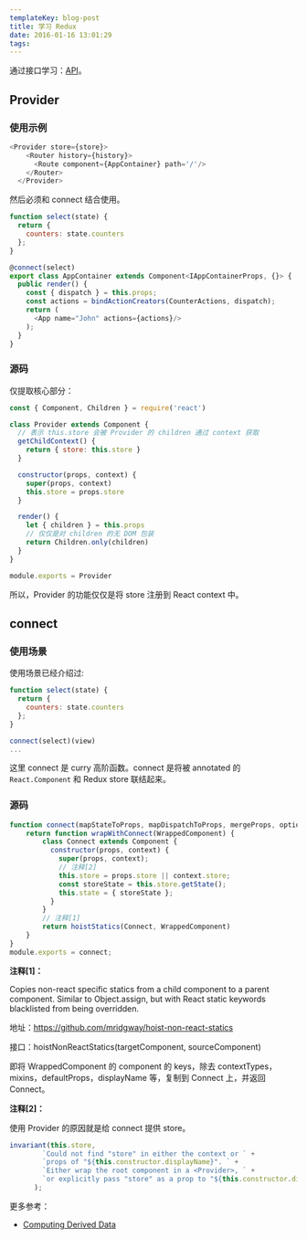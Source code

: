 ```yaml
---
templateKey: blog-post
title: 学习 Redux
date: 2016-01-16 13:01:29
tags:
---
```


通过接口学习：[API](https://github.com/rackt/react-redux/blob/master/docs/api.md)。

## Provider

### 使用示例

```js
<Provider store={store}>
    <Router history={history}>
      <Route component={AppContainer} path='/'/>
    </Router>
  </Provider>
```

然后必须和 connect 结合使用。

```js
function select(state) {
  return {
    counters: state.counters
  };
}

@connect(select)
export class AppContainer extends Component<IAppContainerProps, {}> {
  public render() {
    const { dispatch } = this.props;
    const actions = bindActionCreators(CounterActions, dispatch);
    return (
      <App name="John" actions={actions}/>
    );
  }
}
```

### 源码

仅提取核心部分：

```js
const { Component, Children } = require('react')

class Provider extends Component {
  // 表示 this.store 会被 Provider 的 children 通过 context 获取
  getChildContext() {
    return { store: this.store }
  }

  constructor(props, context) {
    super(props, context)
    this.store = props.store
  }

  render() {
    let { children } = this.props
    // 仅仅是对 children 的无 DOM 包装
    return Children.only(children)
  }
}

module.exports = Provider

```

所以，Provider 的功能仅仅是将 store 注册到 React context 中。

## connect

### 使用场景

使用场景已经介绍过:

```js
function select(state) {
  return {
    counters: state.counters
  };
}

connect(select)(view)
...
```

这里 connect 是 curry 高阶函数。connect 是将被 annotated 的 `React.Component` 和 Redux store 联结起来。

### 源码

```js
function connect(mapStateToProps, mapDispatchToProps, mergeProps, options = {}) {
    return function wrapWithConnect(WrappedComponent) {
        class Connect extends Component {
          constructor(props, context) {
            super(props, context);
            // 注释[2]
            this.store = props.store || context.store;
            const storeState = this.store.getState();
            this.state = { storeState };
          }
        }
        // 注释[1]
        return hoistStatics(Connect, WrappedComponent)
    }
}
module.exports = connect;
```

**注释[1]：**

Copies non-react specific statics from a child component to a parent component. Similar to Object.assign, but with React static keywords blacklisted from being overridden.

地址：https://github.com/mridgway/hoist-non-react-statics

接口：hoistNonReactStatics(targetComponent, sourceComponent)

即将 WrappedComponent 的 component 的 keys，除去 contextTypes，mixins，defaultProps，displayName 等，复制到 Connect 上，并返回 Connect。

**注释[2]：**

使用 Provider 的原因就是给 connect 提供 store。

```js
invariant(this.store,
        `Could not find "store" in either the context or ` +
        `props of "${this.constructor.displayName}". ` +
        `Either wrap the root component in a <Provider>, ` +
        `or explicitly pass "store" as a prop to "${this.constructor.displayName}".`
      );
```


更多参考：

- [Computing Derived Data](http://rackt.org/redux/docs/recipes/ComputingDerivedData.html)


